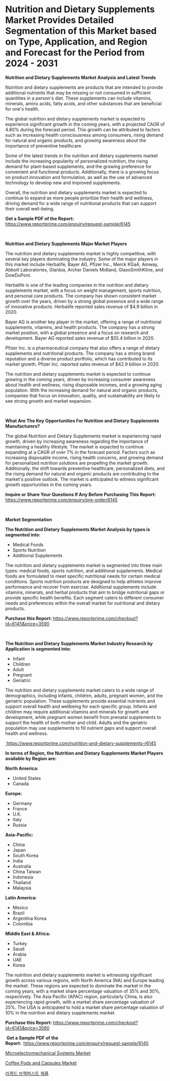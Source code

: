 <p><h1>Nutrition and Dietary Supplements Market Provides Detailed Segmentation of this Market based on Type, Application, and Region and Forecast for the Period from 2024 - 2031</h1></p><p><strong>Nutrition and Dietary Supplements Market Analysis and Latest Trends</strong></p>
<p><p>Nutrition and dietary supplements are products that are intended to provide additional nutrients that may be missing or not consumed in sufficient quantities in a person's diet. These supplements can include vitamins, minerals, amino acids, fatty acids, and other substances that are beneficial for one's health.</p><p>The global nutrition and dietary supplements market is expected to experience significant growth in the coming years, with a projected CAGR of 4.80% during the forecast period. This growth can be attributed to factors such as increasing health consciousness among consumers, rising demand for natural and organic products, and growing awareness about the importance of preventive healthcare.</p><p>Some of the latest trends in the nutrition and dietary supplements market include the increasing popularity of personalized nutrition, the rising demand for plant-based supplements, and the growing preference for convenient and functional products. Additionally, there is a growing focus on product innovation and formulation, as well as the use of advanced technology to develop new and improved supplements.</p><p>Overall, the nutrition and dietary supplements market is expected to continue to expand as more people prioritize their health and wellness, driving demand for a wide range of nutritional products that can support their overall well-being.</p></p>
<p><strong>Get a Sample PDF of the Report:&nbsp;</strong> <a href="https://www.reportprime.com/enquiry/request-sample/6145">https://www.reportprime.com/enquiry/request-sample/6145</a></p>
<p>&nbsp;</p>
<p><strong>Nutrition and Dietary Supplements Major Market Players</strong></p>
<p><p>The nutrition and dietary supplements market is highly competitive, with several key players dominating the industry. Some of the major players in this market include Herbalife, Bayer AG, Pfizer Inc., Merck KGaA, Amway, Abbott Laboratories, Glanbia, Archer Daniels Midland, GlaxoSmithKline, and DowDuPont.</p><p>Herbalife is one of the leading companies in the nutrition and dietary supplements market, with a focus on weight management, sports nutrition, and personal care products. The company has shown consistent market growth over the years, driven by a strong global presence and a wide range of innovative products. Herbalife reported sales revenue of $4.9 billion in 2020.</p><p>Bayer AG is another key player in the market, offering a range of nutritional supplements, vitamins, and health products. The company has a strong market position, with a global presence and a focus on research and development. Bayer AG reported sales revenue of $55.4 billion in 2020.</p><p>Pfizer Inc. is a pharmaceutical company that also offers a range of dietary supplements and nutritional products. The company has a strong brand reputation and a diverse product portfolio, which has contributed to its market growth. Pfizer Inc. reported sales revenue of $42.9 billion in 2020.</p><p>The nutrition and dietary supplements market is expected to continue growing in the coming years, driven by increasing consumer awareness about health and wellness, rising disposable incomes, and a growing aging population. With the increasing demand for natural and organic products, companies that focus on innovation, quality, and sustainability are likely to see strong growth and market expansion.</p></p>
<p>&nbsp;</p>
<p><strong>What Are The Key Opportunities For Nutrition and Dietary Supplements Manufacturers?</strong></p>
<p><p>The global Nutrition and Dietary Supplements market is experiencing rapid growth, driven by increasing awareness regarding the importance of maintaining a healthy lifestyle. The market is expected to continue expanding at a CAGR of over 7% in the forecast period. Factors such as increasing disposable income, rising health concerns, and growing demand for personalized nutrition solutions are propelling the market growth. Additionally, the shift towards preventive healthcare, personalized diets, and the rising demand for natural and organic products are contributing to the market's positive outlook. The market is anticipated to witness significant growth opportunities in the coming years.</p></p>
<p><strong>Inquire or Share Your Questions If Any Before Purchasing This Report:</strong> <a href="https://www.reportprime.com/enquiry/pre-order/6145">https://www.reportprime.com/enquiry/pre-order/6145</a></p>
<p>&nbsp;</p>
<p><strong>Market Segmentation</strong></p>
<p><strong>The Nutrition and Dietary Supplements Market Analysis by types is segmented into:</strong></p>
<p><ul><li>Medical Foods</li><li>Sports Nutrition</li><li>Additional Supplements</li></ul></p>
<p><p>The nutrition and dietary supplements market is segmented into three main types: medical foods, sports nutrition, and additional supplements. Medical foods are formulated to meet specific nutritional needs for certain medical conditions. Sports nutrition products are designed to help athletes improve performance and recover from exercise. Additional supplements include vitamins, minerals, and herbal products that aim to bridge nutritional gaps or provide specific health benefits. Each segment caters to different consumer needs and preferences within the overall market for nutritional and dietary products.</p></p>
<p><strong>Purchase this Report:&nbsp;</strong><a href="https://www.reportprime.com/checkout?id=6145&price=3590">https://www.reportprime.com/checkout?id=6145&price=3590</a></p>
<p>&nbsp;</p>
<p><strong>The Nutrition and Dietary Supplements Market Industry Research by Application is segmented into:</strong></p>
<p><ul><li>Infant</li><li>Children</li><li>Adult</li><li>Pregnant</li><li>Geriatric</li></ul></p>
<p><p>The nutrition and dietary supplements market caters to a wide range of demographics, including infants, children, adults, pregnant women, and the geriatric population. These supplements provide essential nutrients and support overall health and wellbeing for each specific group. Infants and children may require additional vitamins and minerals for growth and development, while pregnant women benefit from prenatal supplements to support the health of both mother and child. Adults and the geriatric population may use supplements to fill nutrient gaps and support overall health and wellness.</p></p>
<p><a href="https://www.reportprime.com/nutrition-and-dietary-supplements-r6145">&nbsp;https://www.reportprime.com/nutrition-and-dietary-supplements-r6145</a></p>
<p><strong>In terms of Region, the Nutrition and Dietary Supplements Market Players available by Region are:</strong></p>
<p>
    <p> <strong> North America: </strong>
        <ul>
            <li>United States</li>
            <li>Canada</li>
        </ul>
        </p> 
    <p> <strong> Europe: </strong>
        <ul>
            <li>Germany</li>
            <li>France</li>
            <li>U.K.</li>
            <li>Italy</li>
            <li>Russia</li>
        </ul>
        </p> 
    <p> <strong> Asia-Pacific: </strong>
        <ul>
            <li>China</li>
            <li>Japan</li>
            <li>South Korea</li>
            <li>India</li>
            <li>Australia</li>
            <li>China Taiwan</li>
            <li>Indonesia</li>
            <li>Thailand</li>
            <li>Malaysia</li>
        </ul>
        </p> 
    <p> <strong> Latin America: </strong>
        <ul>
            <li>Mexico</li>
            <li>Brazil</li>
            <li>Argentina Korea</li>
            <li>Colombia</li>
        </ul>
        </p> 
    <p> <strong> Middle East & Africa: </strong>
        <ul>
            <li>Turkey</li>
            <li>Saudi</li>
            <li>Arabia</li>
            <li>UAE</li>
            <li>Korea</li>
        </ul>
    </p>
    </p>
<p><p>The nutrition and dietary supplements market is witnessing significant growth across various regions, with North America (NA) and Europe leading the market. These regions are expected to dominate the market in the coming years, with a market share percentage valuation of 35% and 30%, respectively. The Asia Pacific (APAC) region, particularly China, is also experiencing rapid growth, with a market share percentage valuation of 25%. The USA is anticipated to hold a market share percentage valuation of 10% in the nutrition and dietary supplements market.</p></p>
<p><strong>Purchase this Report: </strong><a href="https://www.reportprime.com/checkout?id=6145&price=3590">https://www.reportprime.com/checkout?id=6145&price=3590</a></p>
<p>&nbsp;<strong>Get a Sample PDF of the Report:&nbsp;&nbsp;</strong><a href="https://www.reportprime.com/enquiry/request-sample/6145">https://www.reportprime.com/enquiry/request-sample/6145</a></p>
<p><strong></strong></p>
<p><p><a href="https://www.linkedin.com/pulse/microelectromechanical-systems-industry-analysis-report-its-market-vbisc?trackingId=ZPtazwa7Tq2w2CAqbzgb4w%3D%3D">Microelectromechanical Systems Market</a></p><p><a href="https://github.com/hlspriggs/Market-Research-Report-List-1/blob/main/coffee-pods-and-capsules-market.md">Coffee Pods and Capsules Market</a></p><p><a href="https://github.com/sougarounis/Market-Research-Report-List-5/blob/main/3588250104811.md">리퀴드 브렉퍼스트 제품</a></p></p>